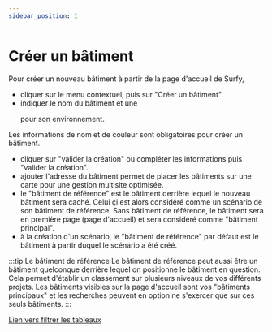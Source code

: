 ```yaml
---
sidebar_position: 1
---
```


# Créer un bâtiment


<Youtube code="M26SIN2q0Mk"/>

Pour créer un nouveau bâtiment à partir de la page d'accueil de Surfy,

-   cliquer sur le menu contextuel, puis sur "Créer un bâtiment".
-   indiquer le nom du bâtiment et une <P code="building:color"/> pour son environnement.

Les informations de nom et de couleur sont obligatoires pour créer un bâtiment.

-   cliquer sur "valider la création" ou compléter les informations puis "valider la création".
-   ajouter l'adresse du bâtiment permet de placer les bâtiments sur une carte pour une gestion multisite optimisée.
-   le "bâtiment de référence" est le bâtiment derrière lequel le nouveau bâtiment sera caché. Celui çi est alors considéré comme un scénario de son bâtiment de référence. Sans bâtiment de référence, le bâtiment sera en première page (page d'accueil) et sera considéré comme "bâtiment principal".
-   à la création d'un scénario, le "bâtiment de référence" par défaut est le bâtiment à partir duquel le scénario a été créé.
 
:::tip Le bâtiment de référence
Le bâtiment de référence peut aussi être un bâtiment quelconque derrière lequel on positionne le bâtiment en question. Cela permet d'établir un classement sur plusieurs niveaux de vos différents projets. Les bâtiments visibles sur la page d'accueil sont vos "bâtiments principaux" et les recherches peuvent en option ne s'exercer que sur ces seuls bâtiments.
:::





[Lien vers filtrer les tableaux](/docs/navigation/filtres/filtrer-les-tableaux.md)

